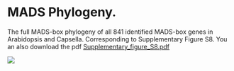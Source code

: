 # MADS Phylogeny. 
The full MADS-box phylogeny of all 841 identified MADS-box genes in Arabidopsis and Capsella. Corresponding to Supplementary Figure S8. 
You an also download the pdf [Supplementary_figure_S8.pdf](Supplementary_figure_S8.pdf)

![](./Supplementary_figure_S8.png)
